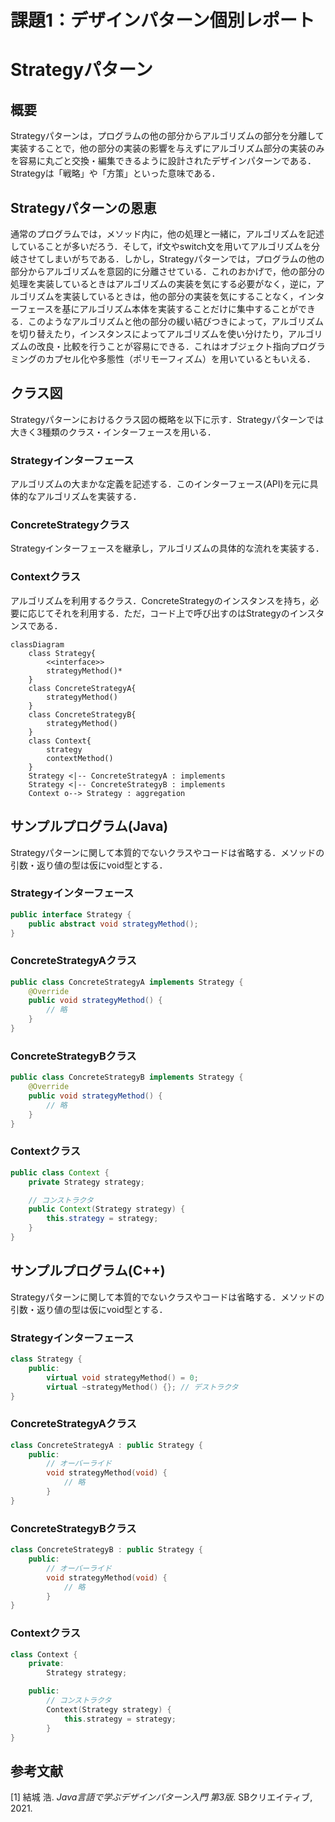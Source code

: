 # 課題1：デザインパターン個別レポート
# Strategyパターン
## 概要
Strategyパターンは，プログラムの他の部分からアルゴリズムの部分を分離して実装することで，他の部分の実装の影響を与えずにアルゴリズム部分の実装のみを容易に丸ごと交換・編集できるように設計されたデザインパターンである．Strategyは「戦略」や「方策」といった意味である．

## Strategyパターンの恩恵
通常のプログラムでは，メソッド内に，他の処理と一緒に，アルゴリズムを記述していることが多いだろう．そして，if文やswitch文を用いてアルゴリズムを分岐させてしまいがちである．しかし，Strategyパターンでは，プログラムの他の部分からアルゴリズムを意図的に分離させている．これのおかげで，他の部分の処理を実装しているときはアルゴリズムの実装を気にする必要がなく，逆に，アルゴリズムを実装しているときは，他の部分の実装を気にすることなく，インターフェースを基にアルゴリズム本体を実装することだけに集中することができる．このようなアルゴリズムと他の部分の緩い結びつきによって，アルゴリズムを切り替えたり，インスタンスによってアルゴリズムを使い分けたり，アルゴリズムの改良・比較を行うことが容易にできる．これはオブジェクト指向プログラミングのカプセル化や多態性（ポリモーフィズム）を用いているともいえる．

## クラス図
Strategyパターンにおけるクラス図の概略を以下に示す．Strategyパターンでは大きく3種類のクラス・インターフェースを用いる．
### Strategyインターフェース
アルゴリズムの大まかな定義を記述する．このインターフェース(API)を元に具体的なアルゴリズムを実装する．
### ConcreteStrategyクラス
Strategyインターフェースを継承し，アルゴリズムの具体的な流れを実装する．
### Contextクラス
アルゴリズムを利用するクラス．ConcreteStrategyのインスタンスを持ち，必要に応じてそれを利用する．ただ，コード上で呼び出すのはStrategyのインスタンスである．
```mermaid
classDiagram
    class Strategy{
        <<interface>>
        strategyMethod()*
    }
    class ConcreteStrategyA{
        strategyMethod()
    }
    class ConcreteStrategyB{
        strategyMethod()
    }
    class Context{
        strategy
        contextMethod()
    }
    Strategy <|-- ConcreteStrategyA : implements
    Strategy <|-- ConcreteStrategyB : implements
    Context o--> Strategy : aggregation
```

## サンプルプログラム(Java)
Strategyパターンに関して本質的でないクラスやコードは省略する．メソッドの引数・返り値の型は仮にvoid型とする．
### Strategyインターフェース

```Java:Strategy.java
public interface Strategy {
    public abstract void strategyMethod();
}
```

### ConcreteStrategyAクラス

```Java
public class ConcreteStrategyA implements Strategy {
    @Override
    public void strategyMethod() {
        // 略
    }
}
```

### ConcreteStrategyBクラス

```Java
public class ConcreteStrategyB implements Strategy {
    @Override
    public void strategyMethod() {
        // 略
    }
}
```

### Contextクラス

```Java
public class Context {
    private Strategy strategy;

    // コンストラクタ
    public Context(Strategy strategy) {
        this.strategy = strategy;
    }
}
```

## サンプルプログラム(C++)
Strategyパターンに関して本質的でないクラスやコードは省略する．メソッドの引数・返り値の型は仮にvoid型とする．
### Strategyインターフェース

```C++
class Strategy {
    public:
        virtual void strategyMethod() = 0;
        virtual ~strategyMethod() {}; // デストラクタ
}
```

### ConcreteStrategyAクラス

```C++
class ConcreteStrategyA : public Strategy {
    public:
        // オーバーライド
        void strategyMethod(void) {
            // 略
        }
}
```

### ConcreteStrategyBクラス

```C++
class ConcreteStrategyB : public Strategy {
    public:
        // オーバーライド
        void strategyMethod(void) {
            // 略
        }
}
```

### Contextクラス

```C++
class Context {
    private:
        Strategy strategy;

    public:
        // コンストラクタ
        Context(Strategy strategy) {
            this.strategy = strategy;
        }
}
```

## 参考文献
[1] 結城 浩. *Java言語で学ぶデザインパターン入門 第3版*. SBクリエイティブ, 2021.